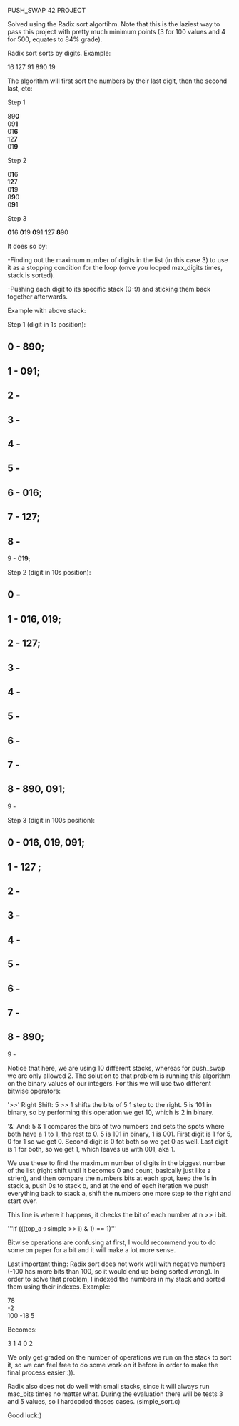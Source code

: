 PUSH_SWAP 42 PROJECT

Solved using the Radix sort algortihm. Note that this is the laziest way
to pass this project with pretty much minimum points
(3 for 100 values and 4 for 500, equates to 84% grade).

Radix sort sorts by digits. Example:

16
127
91
890
19

The algorithm will first sort the numbers by their last digit, then the second last, etc:

Step 1   

89**0**   
09**1**      
01**6**       
12**7**   
01**9**       

Step 2  

0**1**6       
1**2**7      
0**1**9       
8**9**0       
0**9**1        

Step 3

**0**16
**0**19
**0**91
**1**27
**8**90

It does so by:

-Finding out the maximum number of digits in the list (in this case 3) to use it as a
stopping condition for the loop (onve you looped max_digits times, stack is sorted).

-Pushing each digit to its specific stack (0-9) and sticking them back together afterwards.

Example with above stack:

Step 1 (digit in 1s position):

0  -  89**0**;
-
1  -  09**1**;   
-
2  - 
-
3  -    
-
4  -    
-
5  -    
-
6  -  01**6**;
-
7  -  12**7**;
-
8  -    
-
9  -  01**9**;                

Step 2 (digit in 10s position):

0  -   
-
1  -  0**1**6, 0**1**9;
-
2  -  1**2**7;
-
3  - 
-
4  -    
-
5  -    
-
6  -    
-
7  -  
-
8  -  8**9**0, 0**9**1; 
-
9  -                                         

Step 3 (digit in 100s position):

0  -  0**1**6, 0**1**9, 0**9**1;
-
1  -  1**2**7   ;
-
2  -  
-
3  -    
-
4  -    
-
5  -    
-
6  -    
-
7  -  
-
8  -  8**9**0;  
-
9  -  

Notice that here, we are using 10 different stacks, whereas for push_swap 
we are only allowed 2. 
The solution to that problem is running this algorithm on the binary values 
of our integers.
For this we will use two different bitwise operators:

'>>'    Right Shift: 5 >> 1 shifts the bits of 5 1 step to the right.
        5 is 101 in binary, so by performing this operation we get 10, which is 2 in binary.

'&'     And: 5 & 1 compares the bits of two numbers and sets the spots where both have 
        a 1 to 1, the rest to 0. 
        5 is 101 in binary, 1 is 001.
        First digit is 1 for 5, 0 for 1 so we get 0.
        Second digit is 0 fot both so we get 0 as well.
        Last digit is 1 for both, so we get 1, which leaves us with 001, aka 1.

We use these to find the maximum number of digits in the biggest number of the list (right shift until 
it becomes 0 and count, basically just like a strlen), and then compare the numbers bits at each spot,
keep the 1s in stack a, push 0s to stack b, and at the end of each iteration we push everything back to stack a, 
shift the numbers one more step to the right and start over.

This line is where it happens, it checks the bit of each number at n >> i bit.

'''if (((top_a->simple >> i) & 1) == 1)'''

Bitwise operations are confusing at first, I would recommend you to do some on paper for a bit and it
will make a lot more sense.

Last important thing: Radix sort does not work well with negative numbers (-100 has more bits than 100,
so it would end up being sorted wrong).
In order to solve that problem, I indexed the numbers in my stack and sorted them using their indexes.
Example:

78    
-2    
100
-18
5

Becomes:

3
1 
4 
0 
2

We only get graded on the number of operations we run on the stack to sort it, so we can feel free to do some work on
it before in order to make the final process easier :)).

Radix  also does not do well with small stacks, since it will always run mac_bits times no matter what.
During the evaluation there will be tests 3 and 5 values, so I hardcoded thoses cases. (simple_sort.c)

Good luck:)


        
